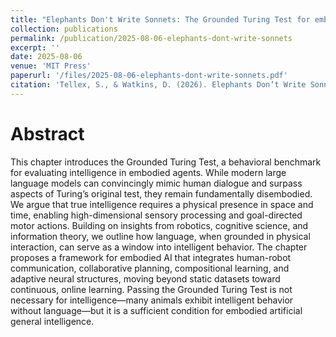 ```yaml
---
title: "Elephants Don't Write Sonnets: The Grounded Turing Test for embodied AI"
collection: publications
permalink: /publication/2025-08-06-elephants-dont-write-sonnets
excerpt: ''
date: 2025-08-06
venue: 'MIT Press'
paperurl: '/files/2025-08-06-elephants-dont-write-sonnets.pdf'
citation: 'Tellex, S., & Watkins, D. (2026). Elephants Don’t Write Sonnets: The Grounded Turing Test for Embodied AI. In G. Konidaris (Ed.), Designing an Intelligence. MIT Press. (Forthcoming)'
---
```


# Abstract
This chapter introduces the Grounded Turing Test, a behavioral benchmark for evaluating intelligence in embodied agents. While modern large language models can convincingly mimic human dialogue and surpass aspects of Turing’s original test, they remain fundamentally disembodied. We argue that true intelligence requires a physical presence in space and time, enabling high-dimensional sensory processing and goal-directed motor actions. Building on insights from robotics, cognitive science, and information theory, we outline how language, when grounded in physical interaction, can serve as a window into intelligent behavior. The chapter proposes a framework for embodied AI that integrates human-robot communication, collaborative planning, compositional learning, and adaptive neural structures, moving beyond static datasets toward continuous, online learning. Passing the Grounded Turing Test is not necessary for intelligence—many animals exhibit intelligent behavior without language—but it is a sufficient condition for embodied artificial general intelligence.
